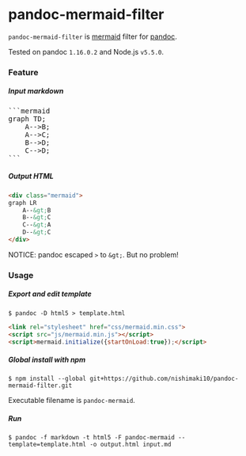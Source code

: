 # pandoc-mermaid-filter

`pandoc-mermaid-filter` is [mermaid](http://knsv.github.io/mermaid/) filter for [pandoc](http://pandoc.org/).

Tested on pandoc `1.16.0.2` and Node.js `v5.5.0`.

### Feature

##### Input markdown

<pre>
```mermaid
graph TD;
    A-->B;
    A-->C;
    B-->D;
    C-->D;
```
</pre>

##### Output HTML

```html
<div class="mermaid">
graph LR
    A--&gt;B
    B--&gt;C
    C--&gt;A
    D--&gt;C
</div>
```

NOTICE: pandoc escaped `>` to `&gt;`. But no problem!

### Usage

##### Export and edit template

```shell
$ pandoc -D html5 > template.html
```

``` html
<link rel="stylesheet" href="css/mermaid.min.css">
<script src="js/mermaid.min.js"></script>
<script>mermaid.initialize({startOnLoad:true});</script>
```

##### Global install with npm

``` shell
$ npm install --global git+https://github.com/nishimaki10/pandoc-mermaid-filter.git
```

Executable filename is `pandoc-mermaid`.

##### Run

``` shell
$ pandoc -f markdown -t html5 -F pandoc-mermaid --template=template.html -o output.html input.md
```
